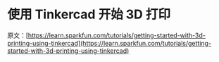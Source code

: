 # 使用 Tinkercad 开始 3D 打印

原文：[https://learn.sparkfun.com/tutorials/getting-started-with-3d-printing-using-tinkercad](https://learn.sparkfun.com/tutorials/getting-started-with-3d-printing-using-tinkercad)